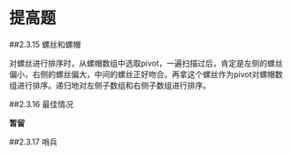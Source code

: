 # 提高题

##2.3.15 螺丝和螺帽

对螺丝进行排序时，从螺帽数组中选取pivot，一遍扫描过后，肯定是左侧的螺丝偏小，右侧的螺丝偏大，中间的螺丝正好吻合。再拿这个螺丝作为pivot对螺帽数组进行排序。递归地对左侧子数组和右侧子数组进行排序。

##2.3.16 最佳情况

**暂留**

##2.3.17 哨兵
